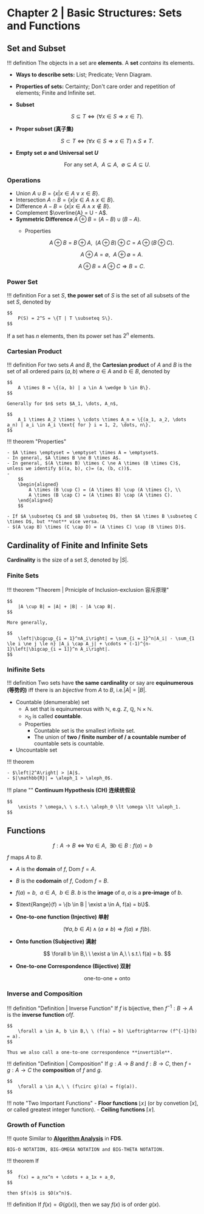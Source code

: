 # Chapter 2 | Basic Structures: Sets and Functions

## Set and Subset

!!! definition
    The objects in a set are **elements**. A **set** *contains* its elements.

- **Ways to describe sets:** List; Predicate; Venn Diagram.
- **Properties of sets:** Certainty; Don't care order and repetition of elements; Finite and Infinite set.
- **Subset**

    $$
        S \subseteq T \Leftrightarrow (\forall x \in S \Rightarrow x \in T).
    $$

- **Proper subset (真子集)**

    $$
        S \subset T \Leftrightarrow (\forall x \in S \Rightarrow x \in T) \wedge S \ne T.
    $$

- **Empty set $\emptyset$ and Universal set $U$**

    $$
        \text{For any set } A,\ \ A \subseteq A,\ \ \emptyset \subseteq A \subseteq U.
    $$

### Operations

- Union	$A \cup B = \{x | x \in A \vee x \in B\}$.
- Intersection	$A \cap B = \{x | x \in A \wedge x \in B\}$.
- Difference	$A -B = \{x | x \in A \wedge x \notin B\}$.
- Complement	$\overline{A} = U - A$.
- **Symmetric Difference** $A \oplus B = (A - B) \cup (B - A)$.
    - Properties
        
        $$
            A \oplus B = B \oplus A,\ \ (A \oplus B) \oplus C = A \oplus (B \oplus C).
        $$

        $$
            A \oplus A = \emptyset,\ \ A \oplus \emptyset = A.
        $$

        $$
            A \oplus B = A \oplus C \Rightarrow B = C.
        $$

### Power Set

!!! definition
    For a set $S$, **the power set** of $S$ is the set of all subsets of the set $S$, denoted by

    $$
        P(S) = 2^S = \{T | T \subseteq S\}.
    $$

If a set has $n$ elements, then its power set has $2^n$ elements.

### Cartesian Product

!!! definition
    For two sets $A$ and $B$, the **Cartesian product** of $A$ and $B$ is the set of all ordered pairs $(a, b)$ where $a \in A$ and $b \in B$, denoted by

    $$
        A \times B = \{(a, b) | a \in A \wedge b \in B\}.
    $$

    Generally for $n$ sets $A_1, \dots, A_n$, 
    
    $$
        A_1 \times A_2 \times \ \cdots \times A_n = \{(a_1, a_2, \dots a_n) | a_i \in A_i \text{ for } i = 1, 2, \dots, n\}.
    $$

!!! theorem "Properties"

    - $A \times \emptyset = \emptyset \times A = \emptyset$.
    - In general, $A \times B \ne B \times A$.
    - In general, $(A \times B) \times C \ne A \times (B \times C)$, unless we identify $((a, b), c)= (a, (b, c))$.
    - 
        $$
        \begin{aligned}
            A \times (B \cup C) = (A \times B) \cup (A \times C), \\
            A \times (B \cap C) = (A \times B) \cap (A \times C).
        \end{aligned}
        $$

    - If $A \subseteq C$ and $B \subseteq D$, then $A \times B \subseteq C \times D$, but **not** vice versa.
    - $(A \cap B) \times (C \cap D) = (A \times C) \cap (B \times D)$.

## Cardinality of Finite and Infinite Sets

**Cardinality** is the size of a set $S$, denoted by $|S|$.

### Finite Sets

!!! theorem "Theorem | Prniciple of Inclusion-exclusion 容斥原理"

    $$
        |A \cup B| = |A| + |B| - |A \cap B|.
    $$

    More generally, 
    
    $$
        \left|\bigcup_{i = 1}^nA_i\right| = \sum_{i = 1}^n|A_i| - \sum_{1 \le i \ne j \le n} |A_i \cap A_j| + \cdots + (-1)^{n-1}\left|\bigcap_{i = 1]}^n A_i\right|.
    $$

### Inifinite Sets

!!! definition
    Two sets have **the same cardinality** or say are **equinumerous (等势的)** iff there is an *bijective* from $A$ to $B$, i.e.$|A| = |B|$.

- Countable (denumerable) set
    - A set that is equinumerous with $\mathbb{N}$, e.g. $\mathbb{Z}$, $\mathbb{Q}$, $\mathbb{N} \times \mathbb{N}$.
    - $\aleph_0$ is called **countable**.
    - Properties
        - Countable set is the smallest infinite set.
        - The union of **two / finite number of / a countable number of** countable sets is countable.
- Uncountable set

!!! theorem

    - $\left|2^A\right| > |A|$.
    - $|\mathbb{R}| = \aleph_1 > \aleph_0$.

!!! plane ""
    **Continuum Hypothesis (CH) 连续统假设**

    $$
        \exists ? \omega,\ \ s.t.\ \aleph_0 \lt \omega \lt \aleph_1.
    $$

## Functions

$$
    f: A \rightarrow B \Leftrightarrow \forall a \in A,\ \ \exists b \in B : f(a) = b
$$

$f$ maps $A$ to $B$.

- $A$ is the **domain** of $f$, $\text{Dom } f = A$.
- $B$ is the **codomain** of $f$, $\text{Codom } f = B$.
- $f(a) = b,\ \ a \in A,\ \ b \in B$. $b$ is the **image** of $a$, $a$ is a **pre-image** of $b$.
- $\text{Range}(f) = \{b \in B | \exist a \in A, f(a) = b\}$.

- **One-to-one function (Injective) 单射**
    
    $$
        (\forall a, b \in A) \wedge (a \ne b) \Rightarrow f(a) \ne f(b).
    $$

- **Onto function (Subjective) 满射**
    
    $$
        \forall b \in B,\ \ \exist a \in A,\ \ s.t.\ f(a) = b.
    $$

- **One-to-one Correspondence (Bijective) 双射**
    
    <div align="center">
        one-to-one + onto
    </div>

### Inverse and Composition

!!! definition "Definition | Inverse Function"
    If $f$ is bijective, then $f^{-1}:B\rightarrow A$ is the **inverse function** of$f$.
    
    $$
        \forall a \in A, b \in B,\ \ (f(a) = b) \Leftrightarrow (f^{-1}(b) = a).
    $$

    Thus we also call a one-to-one correspondence **invertible**.

!!! definition "Definition | Composition"
    If $g: A\rightarrow B$ and $f:B\rightarrow C$, then $f\circ g : A\rightarrow C$ the **composition** of $f$ and $g$.
    
    $$
        \forall a \in A,\ \ (f\circ g)(a) = f(g(a)).
    $$


!!! note "Two Important Functions"
    - **Floor functions** $\lfloor x \rfloor$ (or by convetion $[x]$, or called greatest integer function).
    - **Ceiling functions** $\lceil x \rceil$.

### Growth of Function

!!! quote
    Similar to [**Algorithm Analysis**](../../../Computer_Science_Courses/FDS/Algorithm_Analysis/#asymptotic-notation) in **FDS**.

    BIG-O NOTATION, BIG-OMEGA NOTATION and BIG-THETA NOTATION.


!!! theorem
    If

	$$
        f(x) = a_nx^n + \cdots + a_1x + a_0,
    $$
    
    then $f(x)$ is $O(x^n)$.

!!! definition
    If $f(x) = \Theta(g(x))$, then we say $f(x)$ is of order $g(x)$.